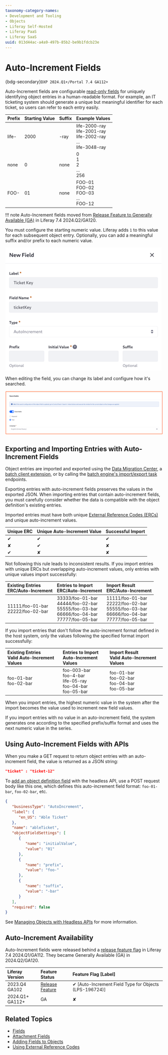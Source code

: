 ```yaml
---
taxonomy-category-names:
- Development and Tooling
- Objects
- Liferay Self-Hosted
- Liferay PaaS
- Liferay SaaS
uuid: 013d44ac-a4a9-497b-85b2-be9b1fdcb23e
---
```

# Auto-Increment Fields

{bdg-secondary}`DXP 2024.Q1+/Portal 7.4 GA112+`

Auto-Increment fields are configurable [read-only fields](./using-read-only-fields.md) for uniquely identifying object entries in a human-readable format. For example, an IT ticketing system should generate a unique but meaningful identifier for each ticket, so users can refer to each entry easily. 

| Prefix | Starting Value | Suffix | Example Values                                                          |
|:-------|:---------------|:-------|:------------------------------------------------------------------------|
| life-  | 2000           | -ray   | life-2000-ray<br>life-2001-ray<br>life-2002-ray<br>...<br>life-3048-ray |
| none   | 0              | none   | 0<br>1<br>2<br>...<br>256                                               |
| FOO-   | 01             | none   | FOO-01<br>FOO-02<br>FOO-03<br>...<br>FOO-12                             |

!!! note
    Auto-Increment fields moved from [Release Feature to Generally Available (GA)](#auto-increment-availability) in Liferay 7.4 2024.Q2/GA120.

You must configure the starting numeric value. Liferay adds `1` to this value for each subsequent object entry. Optionally, you can add a meaningful suffix and/or prefix to each numeric value.

![You must provide the initial value of an auto-increment field.](./auto-increment-fields/images/01.png)

When editing the field, you can change its label and configure how it's searched.

![After creating an auto-increment field, you can edit the label and the searchable settings.](./auto-increment-fields/images/02.png)

## Exporting and Importing Entries with Auto-Increment Fields

Object entries are imported and exported using the [Data Migration Center](../../../../headless-delivery/consuming-apis/data-migration-center.md), a [batch client extension](../../../importing-exporting-data.md), or by calling the [batch engine's import/export task](../../../../headless-delivery/consuming-apis/batch-engine-api-basics-exporting-data.md) endpoints. 

Exporting entries with auto-increment fields preserves the values in the exported JSON. When importing entries that contain auto-increment fields, you must carefully consider whether the data is compatible with the object definition's existing entries.

Imported entries must have both unique [External Reference Codes (ERCs)](../../../../headless-delivery/consuming-apis/using-external-reference-codes.md) and unique auto-increment values.

| Unique ERC | Unique Auto-Increment Value | Successful Import |
|:-----------|:----------------------------|:------------------|
| &#10004;   | &#10004;                    | &#10004;          |
| &#10008;   | &#10004;                    | &#10008;          |
| &#10004;   | &#10008;                    | &#10008;          |

Not following this rule leads to inconsistent results. If you import entries with unique ERCs but overlapping auto-increment values, only entries with unique values import successfully:

| Existing Entries<br>ERC/Auto-Increment | Entries to Import<br>ERC/Auto-Increment                                                          | Import Result<br>ERC/Auto-Increment                                                              |
|:---------------------------------------|:-------------------------------------------------------------------------------------------------|:-------------------------------------------------------------------------------------------------|
| 11111/foo-01-bar<br>22222/foo-02-bar   | 33333/foo-01-bar<br>44444/foo-02-bar<br>55555/foo-03-bar<br>66666/foo-04-bar<br>77777/foo-05-bar | 11111/foo-01-bar<br>22222/foo-02-bar<br>55555/foo-03-bar<br>66666/foo-04-bar<br>77777/foo-05-bar |

If you import entries that don't follow the auto-increment format defined in the host system, only the values following the specified format import successfully:

| Existing Entries<br>Valid Auto-Increment Values | Entries to Import<br>Auto-Increment Values                          | Import Result<br>Valid Auto-Increment Values         |
|:------------------------------------------------|:--------------------------------------------------------------------|:-----------------------------------------------------|
| foo-01-bar<br>foo-02-bar                        | foo-003-bar<br>foo-4-bar<br>life-05-ray<br>foo-04-bar<br>foo-05-bar | foo-01-bar<br>foo-02-bar<br>foo-04-bar<br>foo-05-bar |

When you import entries, the highest numeric value in the system after the import becomes the value used to increment new field values.

If you import entries with no value in an auto-increment field, the system generates one according to the specified prefix/suffix format and uses the next numeric value in the series.

## Using Auto-Increment Fields with APIs

When you make a GET request to return object entries with an auto-increment field, the value is returned as a JSON string:

```json
"ticket" : "ticket-12"
```

To [add an object definition field](../managing-objects-with-headless-apis.md) with the headless API, use a POST request body like this one, which defines this auto-increment field format: `foo-01-bar`, `foo-02-bar`, etc. 

```json
{
   "businessType": "AutoIncrement",
   "label": {
      "en_US": "Able Ticket"
   },
   "name": "ableTicket",
   "objectFieldSettings": [
      {
         "name": "initialValue",
         "value": "01"
      },
      {
         "name": "prefix",
         "value": "foo-"
      },
      {
         "name": "suffix",
         "value": "-bar"
      }
   ], 
   "required": false
} 
```

See [Managing Objects with Headless APIs](../managing-objects-with-headless-apis.md) for more information.

## Auto-Increment Availability 

Auto-Increment fields were released behind a [release feature flag](../../../../system-administration/configuring-liferay/feature-flags.md) in Liferay 7.4 2024.Q1/GA112. They became Generally Available (GA) in 2024.Q2/GA120.

| Liferay Version    | Feature Status                                                                                              | Feature Flag [Label]                         |
|:-------------------|:------------------------------------------------------------------------------------------------------------|:---------------------------------------------|
| 2023.Q4<br>GA102   | [Release Feature](../../../../system-administration/configuring-liferay/feature-flags.md#release-feature-flags) | &#10004; [Auto-Increment Field Type for Objects (LPS-196724)] |
| 2024.Q1+<br>GA112+ | GA                                                                                                          | &#10008;                                     |

## Related Topics

* [Fields](../fields.md)
* [Attachment Fields](./attachment-fields.md)
* [Adding Fields to Objects](./adding-fields-to-objects.md)
* [Using External Reference Codes](../../../../headless-delivery/consuming-apis/using-external-reference-codes.md)
